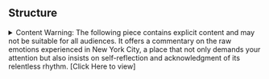## Structure
  
<details>
  <summary>Content Warning: The following piece contains explicit content and may not be suitable for all audiences. It offers a commentary on the raw emotions experienced in New York City, a place that not only demands your attention but also insists on self-reflection and acknowledgment of its relentless rhythm. [Click Here to view]</summary>

---


Let’s talk structure, he said to me. Dread. I glance up at him, towering above castle-like in his stone tartan suit. When you write, you need structure. You need to follow the conventions or nobody will understand your writing and they will struggle to get through the sentence and it will drone on so that they simply skip over it and read the next one. His words fly past me. Seven words is the number you’ve got. The optimal number of words in sentences. Check your sentences – count how many words. I go back and check my work. Well, the last few sentences were exactly seven words. Count again. I count seven but say nine. “And lack of punctuation? Come on. How can anyone tell what you are writing about?” he says. “When does the dialogue begin and end?” he says. “Ok.” I reply.

“And each time you change speaker, make that clear, just add a new line.” He says to me.

“Yes sir.” I reply

“Why don’t the character have names?” He asks.

“Do the names matter?” I ask. He scoffs and turns away. “Sorry, the characters are uh… Gray and White.”

“Mr. Gray and Ms. White, like our names? A suppose it’s better than he and I,” says Mr. Gray, with a visible grimace at my lack of creativity. 

I’m one of those children in a movie who sees a can of peas and a lemon and says the name is Cyprus and Penelope, combining citrus with the pea and the shoving the lemon in between two peas. Except I’m not that creative so I come up with Gray and White, our own fucking names. I’m such an idiot. Shit. “Your profanity is aggressive, urban and raw.” A compliment that I know is a mirage in this desert. “However, beyond the lack of creative characters, garbage structure, that you are a woman writing about a man and drugs, the largest issue is that I can tell you wrote this without knowing the ending. Frankly, the whole thing is crap.” There it is, and I know what comes next. “Gray Area Publishing will not be able to work with you. I appreciate your… efforts, but please take them elsewhere. Have a nice rest of your day.” He waves a hand in the air, shooing me away like a pesky fly.

It's not the rejection that hurts, it’s the way they look at you when they do it. They are Gauguin and all of those French bastards who go around and paint their perspective of us. They paint as a form of escapism which the rest of the bastards lap up, but then when Sargent comes around, and paints one of them, with a slipped strap and a suggestive glance, he has to repaint the damn thing. I let out a heavy exhale, one that empties my lungs. I hold my breath. I wait for those beautiful stars that come from killing off brain cells.

I think about how I could respond and tell Mr. Gray I had known the ending from the start. That it was a metaphor for creativity and the frustration of constraint and that the ending would naturally be suicide. It’s only logical. Addled artist grapples with their sense of identity, self, and meaning. Their abusive childhood that scarred them until they found an outlet in graffiti which lands them in the urban scene, sex, drugs, and close encounters with death. All of that tension building up until they leap in front of a train and die doing what they love. It was fucking beautiful. Or maybe it’s cliché. But when I look up at him, I’m Miss White and he’s Mr. Gray, and he controls the printing of ink on sheets of paper. And I’m afraid of the power that represents. “Thank you for your time, Mr. Gray, I sincerely appreciate your wisdom and expertise.” Mr. Gray grunts an approving grunt. He does not glance up from the manuscript he is now reading, his eyes straight down, gaze cresting the bridge of his nose and through the reading glasses. I mourn the next fallen soldier whose number will increment mine.


I press my body against the heavy glass door and exit the publishing building; So-Ho. There used to be a lot of print shops in this area, but times change. 

The sidewalk is stained with bubblegum, black polka dots. Like cancer, the dots are everywhere. My teeth ache a bit looking at them. If I scraped it off the ground, maybe it would still taste sweet. I’m fucking gross. But that’s what you see when you look down all the time. You see the gum, the trash, and the cracks. I don’t always look down, but when I walk down the street, I look down, and when someone looks at me, I look down. But I don’t always look down.

A flyer is thrust into my view. He’s wearing a red and white striped shirt. The vertical lines draw my gaze up. A black man smiles at me. His teeth glow. “Fuck you.” Are hot.

“Woah, ok never mind. I suppose you also hate starving children?” He retorts, his bright beautiful smile replaced by scorn. I want that smile back.

“Sorry, I didn’t mean it. Uh, rough day.” His collar bone tugs at his shirt so suggestively, like it’s daring me to pull it down, and look. “For the record, I do care about uh…” I look down at the flyer. “Starving children in Indonesia.” I absentmindedly tuck my hair neatly behind my ear. I glance up and his gorgeous smile is back. But he’s not in front of me anymore. He’s speaking with an older man now, emphatically, passionately. Shit. I keep walking.

My purse vibrates. My purse vibrates. My purse vibrates. My purse vibrates. My purse vibrates. My purse vibrates. My purse stops vibrating. I pull out my phone. Missed call from Mom. I put it back and keep walking.

I’m at Christopher street now. The path station. I don’t really remember getting here, but that’s how it always is. One foot in front of the other in front of the other until you are in the subway waiting for your train. Your mind glosses over the repetition in walking. I rest against a tiled pillar. The experience is tribal in a way, like a caveman. We even have cave paintings. I look at one of the hieroglyphics on the pillar across from me. “Sleep is the answer.” It’s a graphic of a mattress and a smiling stick figure face. I bet the stick figure is smiling because she sleeps 8 hours a day. Only stick figures can sleep that much. I pull out my phone and scroll.

The station trembles when a train arrives. It’s like the station is aroused, waiting for the train to penetrate her with such vigor that her walls shake. When it finally comes to a stop, and the doors open, the people are sperm. Off to impregnate the next station. 

I put my phone away and step into the train. It’s mid-day and rather empty. I sit in a bright orange seat with no neighbors. The announcer chimes in: “Next stop Jersey City.” I look around at the other passengers. A man is sprawled across several seats. He has worn down shoes, which look like they are about to fall off. I’m reminded of a baby sloth clinging to her mother. On the left shoe, there is a large hole right on the big toe. A long yellowed nail protrudes from the opening. I look away.

The middle doors crash open and a group of men carrying a boombox steps into our car. I notice their skin color first. Shit. They spread out through the car. One man flips his cap off his durag and waves it like a bone in front of each of us, skipping the sprawled-out man. I can’t tell if they even see him. One of the other passengers plucks a twenty from her purse. I watch as the money drops into the mans cap. He smiles and thanks her, and I think of the flyer again. Shit. I rummage through my purse looking for something to give. The pan is waved expectantly in front of me. Two jerks of the cap, signaling me to hurry the fuck up. I don’t have a twenty. I find a few coins, and just as I am about to drop them into the mans cap, he pulls it away. “Damn, you cheap as fuck.” I look up at him to retort, but he’s off smiling in front of an older gentleman. The fee is paid, and the music begins. My thighs suddenly itch, and I scratch. 

The men begin their routine. They jump on the seats, and swing from the metal beams. One of the men lays on the ground and begins to twirl. His black jeans contrast his white shirt and as he spins I am hypnotized. The alternating oranges, reds, and yellows of the seats swirl as the train curves under the river. Another does pullups, and a thirds continues to jump around. It’s a circus. Suddenly I see them as monkeys. Shit. I whip the thought from my mind. Shit.

The song ends and they press the button at the other side of the train car to exit. They exit in a line so uniformly, and I realize the entire act was part of their performance. Shit.

The man is still sprawled out, with his proud yellowed toenail. I pull out my phone and swipe to Word. I read from my new book.

\*
I push on the needle down and the words flow like pictures and I’m floating and I’m high and it doesn’t matter that the sky is gray with storm clouds because those clouds are fumes of paint. And paint is my blood.

I wake up. And feel down. Fuck. I scratch my cheek, sliding fingers through beard. My fur brown and blonde and ginger. I slide my hand down into my pants and scratch there too, and my leg twitches like a dog. And I shout out. I roll over and rub my eyes, my hands still sticky from sleep. My eyes still sticky from sleep. I look up, and around. I’m on a bench. I don’t remember getting here, although I sort of do. I was with someone, I think we had sex. My hand is sticky like we had sex, but I could have been by myself. I realize that answers nothing. I don’t know how I got here. But I remember my mom. Maybe that’s how I ended up here. I remember the flames tears rage anger violence spit blood sweat cops chains shackles, I remember that cell. The bars so straight. F. That’s what they called me in there. Maybe it was the name which got me here. I don’t know.

I scratch at my foot, calloused and yellow from walking in the streets at night. One of my shoes is still on, the left one. It’s the good shoe, but they both have holes around the big toe. That’s where my toenail scratches when I’m high. When the electricity shoots through my veins and I tense up and my feet wriggle like the fish in Gollum’s mouth, I am the Ring and Gollum consumes me. I read that book as a kid. I read that book last year.
*

Yeah. It’s crap. I sigh, the metaphors are superficial and obvious. It’s crude for the sake of being provocative, and lacks depth. I don’t relate to the character. I don’t know why I’m writing about drugs when I’ve never done them. Ugh.

“Now arriving Grove Street. Next stop Journal Square.” Our train rattles to a stop in the station and the doors open like an air lock on a spaceship. I stand up, and look behind me, double checking that I hadn’t forgotten anything on the seat, then step out of the train. The hot air of the path station crashes into me. I shiver from the change.

An asian Monk in orange robes shakes jade beads at me. He chants something at me but I duck under his voice and scurry past. Clenching my teeth in a tight smile I look down to avoid confronting his eyes. As I rush to the stairs, I glance back to see the monk has pulled a cellphone from his robes and is scrolling. The overhead fans drown out my laugh as I exit the path station back to the sidewalk. Foot in front of foot in front of foot until I’m back to my apartment.
It takes my whole body to pry open the heavy wood. I’m like Sisyphus, and the door slams behind me as I trip inside. 500 feet, apparently square, my apartment is small, but also big. It’s big. Or small. I think it’s small. I throw my keys on the counter, hang my purse, and walk across the room. It’s two rooms, one with a bed, the other everything else. I walk over to the computer where I sit down. I begin to type.

*
Colors constrain my mind and when
I re-count the day I count the colors
Black, Red, Orange, Yellow,
White, black. Gray. So fucking gray.

Fucking Gray. I hate gray. Everything is gray and I hate it. When they take photos, the background is gray. My memories are gray. I pretend there are colors, I write as if there are colors, but it’s all gray. The words I type mix black with white and are gray. Gray gray gray gray fucking Mr. Gray. Mr. Gray’s office was gray, his suit was gray, the publishing building was gray, the sidewalk was gray, the path station was gray, the train was gray, the man's sock was gray, my apartment walls are gray.

*
I can’t tell if I typed it right, but it’s out there now, and I feel better. I hold backspace till I see white and feel worse. I hate myself. I try again.
*
I shut my doors, threw the key out to sea.
I decree to all: I refuse to see!
Yet still they come in flocks, like birds, to me,
expecting eyes and ears complete and free.

Now peace, that which I have so tantalized,s
Finally a moment, I fantasized,
breath of air! The quiet of just me! To
wake from soft morning breeze across the dew.

open windows to the night; to the coo
Of doves, generations, not of few,
Ah their kisses, and love, how sweet they hum,
Before: “BOOM” a knock at the door, a drum.

“Just a lone moment please. Sign here in pen
good sir, I will leave you forever then.”
“One moment? Strange indeed for you inquire,
One moment is that I too do desire.”

I open to see them in full and stark,
the sight is of a talking bird: a stork!
How mighty is this bird whose massive beak
carries within gentle babe wrapped in sheet.

I gasp in awe, at the sight from his maw
a shock to my system I cannot draw
air and the thought of this new mouth to feed
Whence I had so very nearly been freed.

I cry and decree: "T'is a lie good stork
This cannot be true, I am not of sport,
My shots are not straight, completely askew,
Why must you come to establish a zoo?"

"Well good sir, at least one of your targets
was struck by cupids arrow, and carpets
have been laid down the aisle
Avoid as you may, this may take a while."

*
It doesn’t flow. My wrist itches and I scratch. “Carpets” The letter “R” is such an awful letter. It makes everything sound hard. I think of words with an R. Shit. I hear a noise from  across the room. It’s my purse rattling the coat hanger. I push my chair back from the desk and spin. I walk over to it. It’s my mom. I let it ring. I let it ring. I feel guilt. I let it ring. Missed call from mom. My phone vibrates again. Text from mom. “Please Call me back ita urgent. I love you” Shit. 

I tap the missed call notification and it starts to ring. She picks up before it rings a second time. Shit. “Hey Honey, thanks for calling me back, I missed you.” 

“You said it was urgent?”

“Is it not urgent for a mom to miss her child?” She pauses for a moment, expecting a laugh. She clears her throat. “Ehem, we’ll actually I have some bad news.” She pauses again, and when she resumes I can hear her voice wavering a bit. “I uh.”
I cut her off. “You need more money? I don’t have much right now. Look, times are really tough right now.”
“Oh, uh, yes sorry. I shouldn’t have asked.” Her voice sounds confident, and I realize maybe she wasn’t calling about money. Shit.

“How are things Mom?” I toss a lifesaver.

“I’m dying.” My vision goes black. No fucking foreplay. One word after the next word after the next word and suddenly I’ve agreed to meet. Shit.
